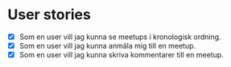 # User stories

- [x] Som en user vill jag kunna se meetups i kronologisk ordning.
- [x] Som en user vill jag kunna anmäla mig till en meetup.
- [x] Som en user vill jag kunna skriva kommentarer till en meetup.
